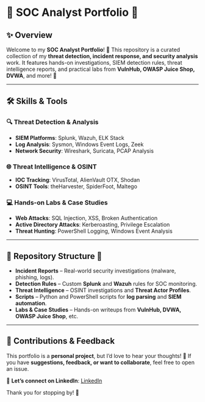 # 🎀 SOC Analyst Portfolio 🎀

## ✨ Overview
Welcome to my **SOC Analyst Portfolio**! 🌸 This repository is a curated collection of my **threat detection, incident response, and security analysis** work. It features hands-on investigations, SIEM detection rules, threat intelligence reports, and practical labs from **VulnHub, OWASP Juice Shop, DVWA**, and more! 💖

---

## 🛠️ Skills & Tools

### 🔍 Threat Detection & Analysis
- **SIEM Platforms**: Splunk, Wazuh, ELK Stack  
- **Log Analysis**: Sysmon, Windows Event Logs, Zeek  
- **Network Security**: Wireshark, Suricata, PCAP Analysis  

### 🌐 Threat Intelligence & OSINT
- **IOC Tracking**: VirusTotal, AlienVault OTX, Shodan  
- **OSINT Tools**: theHarvester, SpiderFoot, Maltego  

### 💻 Hands-on Labs & Case Studies
- **Web Attacks**: SQL Injection, XSS, Broken Authentication  
- **Active Directory Attacks**: Kerberoasting, Privilege Escalation  
- **Threat Hunting**: PowerShell Logging, Windows Event Analysis  

---

## 📂 Repository Structure 🎀

- **Incident Reports** – Real-world security investigations (malware, phishing, logs).  
- **Detection Rules** – Custom **Splunk** and **Wazuh** rules for SOC monitoring.  
- **Threat Intelligence** – OSINT investigations and **Threat Actor Profiles**.  
- **Scripts** – Python and PowerShell scripts for **log parsing** and **SIEM automation**.  
- **Labs & Case Studies** – Hands-on writeups from **VulnHub, DVWA, OWASP Juice Shop**, etc. 

---

## 💬 Contributions & Feedback
This portfolio is a **personal project**, but I’d love to hear your thoughts! 🎀 If you have **suggestions, feedback, or want to collaborate**, feel free to open an issue.

💌 **Let’s connect on LinkedIn**: [LinkedIn](https://linkedin.com/in/)

Thank you for stopping by! 💖

